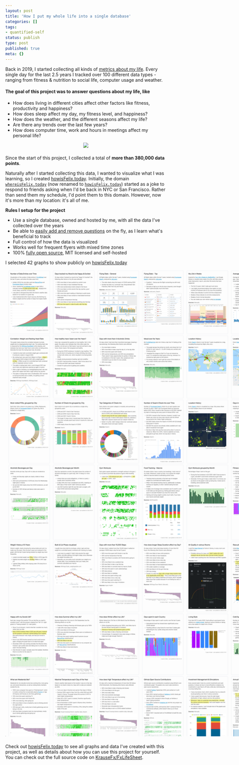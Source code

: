 ```yaml
---
layout: post
title: 'How I put my whole life into a single database'
categories: []
tags:
- quantified-self
status: publish
type: post
published: true
meta: {}
---
```


Back in 2019, I started collecting all kinds of [metrics about my life](https://howisfelix.today?). Every single day for the last 2.5 years I tracked over 100 different data types - ranging from fitness & nutrition to social life, computer usage and weather.

#### The goal of this project was to answer questions about my life, like

- How does living in different cities affect other factors like fitness, productivity and happiness?
- How does sleep affect my day, my fitness level, and happiness?
- How does the weather, and the different seasons affect my life?
- Are there any trends over the last few years?
- How does computer time, work and hours in meetings affect my personal life?


<div style="text-align: center; margin-bottom: 20px;">
  <a href="https://howisfelix.today">
    <img src="https://krausefx.com/assets/posts/howisfelix/iPad-1.png" style="max-width: 550px" />
  </a>
</div>


Since the start of this project, I collected a total of <b><span id="data-points">more than 380,000</span> data points</b>.

Naturally after I started collecting this data, I wanted to visualize what I was learning, so I created [howisFelix.today](https://howisfelix.today). Initially, the domain [`whereisFelix.today`](https://howisFelix.today) (now renamed to [`howisFelix.today`](https://howisFelix.today)) started as a joke to respond to friends asking when I'd be back in NYC or San Francisco. Rather than send them my schedule, I'd point them to this domain. However, now it's more than my location: it's all of me.

**Rules I setup for the project**

- Use a single database, owned and hosted by me, with all the data I've collected over the years
- Be able to [easily add and remove questions](https://github.com/KrauseFx/FxLifeSheet/blob/master/lifesheet.json) on the fly, as I learn what's beneficial to track
- Full control of how the data is visualized
- Works well for frequent flyers with mixed time zones
- 100% [fully open source](https://github.com/KrauseFx/FxLifeSheet), MIT licensed and self-hosted

I selected 42 graphs to show publicly on [howisFelix.today](https://howisfelix.today)

<div style="text-align: center; margin-bottom: 20px;">
  <a href="https://howisfelix.today">
    <img src="/assets/posts/howisfelix/Overview-Portrait-1-compressed.png" id="how-is-felix-overview" />
  </a>
</div>

Check out [howisFelix.today](https://howisfelix.today) to see all graphs and data I've created with this project, as well as details about how you can use this project for yourself. You can check out the full source code on [KrauseFx/FxLifeSheet](https://github.com/KrauseFx/FxLifeSheet).

<style type="text/css">
  #how-is-felix-overview {
    max-width: calc(100% + 340px);
    width: 1200px;
  }
  /* More css in main.scss */
</style>
